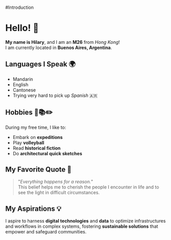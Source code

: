 #Introduction

# Hello! 👋

**My name is Hilary**, and I am an **M26** from _Hong Kong_!  
I am currently located in **Buenos Aires, Argentina**.

## Languages I Speak 🌍
- Mandarin
- English
- Cantonese
- Trying very hard to pick up _Spanish_ 🇦🇷

## Hobbies 🏐📚✏️
During my free time, I like to:
- Embark on **expeditions**
- Play **volleyball**
- Read **historical fiction**
- Do **architectural quick sketches**

## My Favorite Quote 💬
> "_Everything happens for a reason._"  
> This belief helps me to cherish the people I encounter in life and to see the light in difficult circumstances.

## My Aspirations 💡
I aspire to harness **digital technologies** and **data** to optimize infrastructures and workflows in complex systems, fostering **sustainable solutions** that empower and safeguard communities.

